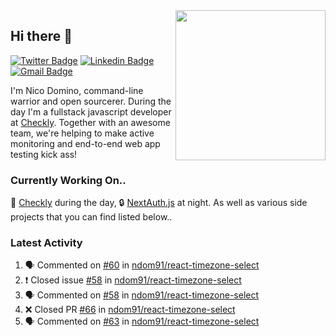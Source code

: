 <img align="right" src="https://user-images.githubusercontent.com/7415984/172472491-91b16eac-fa22-4ecf-92df-d687139fd1f9.gif" width="240" />

## Hi there 👋

[![Twitter Badge](https://img.shields.io/badge/-@ndom91-1ca0f1?style=flat-square&labelColor=1ca0f1&logo=twitter&logoColor=white&link=https://twitter.com/ndom91)](https://twitter.com/ndom91) [![Linkedin Badge](https://img.shields.io/badge/-ndom91-blue?style=flat-square&logo=Linkedin&logoColor=white&link=https://www.linkedin.com/in/ndom91/)](https://www.linkedin.com/in/ndom91/) [![Gmail Badge](https://img.shields.io/badge/-yo@ndo.dev-c14438?style=flat-square&logo=mail.ru&logoColor=white&link=mailto:yo@ndo.dev)](mailto:yo@ndo.dev)

I'm Nico Domino, command-line warrior and open sourcerer. During the day I'm a fullstack javascript developer at [Checkly](https://checklyhq.com). Together with an awesome team, we're helping to make active monitoring and end-to-end web app testing kick ass!

### Currently Working On..

🦝 [Checkly](https://checklyhq.com) during the day, 🔒 [NextAuth.js](https://github.com/nextauthjs/next-auth) at night. As well as various side projects that you can find listed below..

<!--START_SECTION_PROFILE_VIEWS:readme-info-->
<!--END_SECTION_PROFILE_VIEWS:readme-info-->

<!--START_SECTION_DAILY_COMMIT:readme-info-->
<!--END_SECTION_DAILY_COMMIT:readme-info-->

<!--START_SECTION_WEEKLY_COMMIT:readme-info-->
<!--END_SECTION_WEEKLY_COMMIT:readme-info-->

### Latest Activity

<!--START_SECTION:activity-->
1. 🗣 Commented on [#60](https://github.com/ndom91/react-timezone-select/issues/60) in [ndom91/react-timezone-select](https://github.com/ndom91/react-timezone-select)
2. ❗️ Closed issue [#58](https://github.com/ndom91/react-timezone-select/issues/58) in [ndom91/react-timezone-select](https://github.com/ndom91/react-timezone-select)
3. 🗣 Commented on [#58](https://github.com/ndom91/react-timezone-select/issues/58) in [ndom91/react-timezone-select](https://github.com/ndom91/react-timezone-select)
4. ❌ Closed PR [#66](https://github.com/ndom91/react-timezone-select/pull/66) in [ndom91/react-timezone-select](https://github.com/ndom91/react-timezone-select)
5. 🗣 Commented on [#63](https://github.com/ndom91/react-timezone-select/issues/63) in [ndom91/react-timezone-select](https://github.com/ndom91/react-timezone-select)
<!--END_SECTION:activity-->
